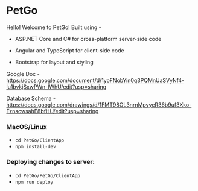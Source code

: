 # PetGo
Hello! Welcome to PetGo! Built using -

- ASP.NET Core and C# for cross-platform server-side code

- Angular and TypeScript for client-side code

- Bootstrap for layout and styling

Google Doc - https://docs.google.com/document/d/1yoFNobYin0q3PQMnUaSVyNf4-lu1bvkjSxwPWn-IWhU/edit?usp=sharing

Database Schema - https://docs.google.com/drawings/d/1FMT98OL3nrnMpvyeR36b9uf3Xko-FznscwsahE8bfHU/edit?usp=sharing

### MacOS/Linux
 
* `cd PetGo/ClientApp`
* `npm install-dev`

### Deploying changes to server:
* `cd PetGo/PetGo/ClientApp`
* `npm run deploy`

